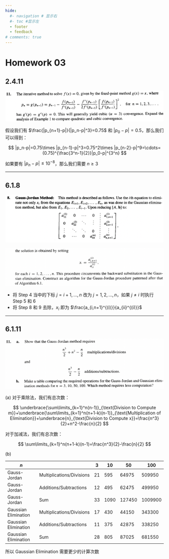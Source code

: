 ```yaml
---
hide:
  #- navigation # 显示右
  #- toc #显示左
  - footer
  - feedback
# comments: true
--- 
```


# Homework 03

## 2.4.11

![](../../../assets/Pasted%20image%2020250309131745.png)

假设我们有 $\frac{|p_{n+1}-p|}{|p_n-p|^3}=0.75$ 和 $|p_0-p|=0.5$，那么我们可以得到：

$$
|p_n-p|=0.75\times |p_{n-1}-p|^3=0.75^2\times |p_{n-2}-p|^9=\cdots=(0.75)^{\frac{3^n-1}{2}}|p_0-p|^{3^n}
$$

如果要有 $|p_n-p|\leq 10^{-8}$，那么我们需要 $n\geq 3$
***
## 6.1.8

![](../../../assets/Pasted%20image%2020250309132041.png)

![](../../../assets/Pasted%20image%2020250309132134.png)

- 将 Step 4 当中的下标 $j=i+1,...,n$ 改为 $j=1,2,...,n$，如果 $j\not=i$ 时执行 Step 5 和 6
- 将 Step 8 和 9 去除，$x_i$ 即为 $\frac{a_{i,n+1}^{(i)}}{a_{ii}^{(i)}}$
***
## 6.1.11

![](../../../assets/Pasted%20image%2020250309132117.png)

(a) 对于乘除法，我们有总次数：

$$
\underbrace{\sum\limits_{k=1}^n(n-1)}_{\text{Division to Compute m}}+\underbrace{\sum\limits_{k=1}^n(n+1-k)(n-1)}_{\text{Multiplication of Elimination}}+\underbrace{n}_{\text{Division to Compute x}}=\frac{n^3}{2}+n^2-\frac{n}{2}
$$

对于加减法，我们有总次数：

$$
\sum\limits_{k=1}^n(n+1-k)(n-1)=\frac{n^3}{2}-\frac{n}{2}
$$

(b) 

| $n$                  |                           | 3   | 10   | 50     | 100     |
| -------------------- | ------------------------- | --- | ---- | ------ | ------- |
| Gauss-Jordan         | Multiplications/Divisions | 21  | 595  | 64975  | 509950  |
| Gauss-Jordan         | Additions/Subtractions    | 12  | 495  | 62475  | 499950  |
| Gauss-Jordan         | Sum                       | 33  | 1090 | 127450 | 1009900 |
| Gaussian Elimination | Multiplications/Divisions | 17  | 430  | 44150  | 343300  |
| Gaussian Elimination | Additions/Subtractions    | 11  | 375  | 42875  | 338250  |
| Gaussian Elimination | Sum                       | 28  | 805  | 87025  | 681550  |

所以 Gaussian Elimination 需要更少的计算次数

